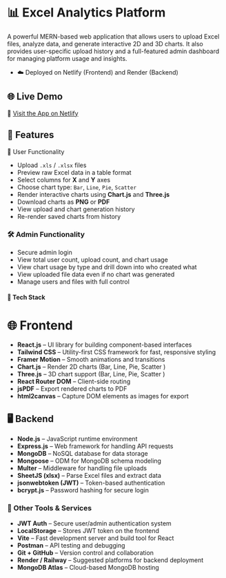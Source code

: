 # 📊 Excel Analytics Platform

A powerful MERN-based web application that allows users to upload Excel files, 
analyze data, and generate interactive 2D and 3D charts. It also provides 
user-specific upload history and a full-featured admin dashboard for managing platform usage and insights.

- ☁️ Deployed on Netlify (Frontend) and Render (Backend)

## 🌐 Live Demo

🔗 [Visit the App on Netlify](https://analytics-excel-platform.netlify.app)


## 🚀 Features

👤 User Functionality
- Upload `.xls` / `.xlsx` files
- Preview raw Excel data in a table format
- Select columns for **X** and **Y** axes
- Choose chart type: `Bar`, `Line`, `Pie`, `Scatter`
- Render interactive charts using **Chart.js** and **Three.js**
- Download charts as **PNG** or **PDF**
- View upload and chart generation history
- Re-render saved charts from history

### 🛠 Admin Functionality
- Secure admin login
- View total user count, upload count, and chart usage
- View chart usage by type and drill down into who created what
- View uploaded file data even if no chart was generated
- Manage users and files with full control


#### 🧱 Tech Stack

# 🌐 Frontend
- **React.js** – UI library for building component-based interfaces
- **Tailwind CSS** – Utility-first CSS framework for fast, responsive styling
- **Framer Motion** – Smooth animations and transitions
- **Chart.js** – Render 2D charts (Bar, Line, Pie, Scatter )
- **Three.js** – 3D chart support (Bar, Line, Pie, Scatter )
- **React Router DOM** – Client-side routing
- **jsPDF** – Export rendered charts to PDF
- **html2canvas** – Capture DOM elements as images for export

## 🖥️ Backend
- **Node.js** – JavaScript runtime environment
- **Express.js** – Web framework for handling API requests
- **MongoDB** – NoSQL database for data storage
- **Mongoose** – ODM for MongoDB schema modeling
- **Multer** – Middleware for handling file uploads
- **SheetJS (xlsx)** – Parse Excel files and extract data
- **jsonwebtoken (JWT)** – Token-based authentication
- **bcrypt.js** – Password hashing for secure login

### 🔧 Other Tools & Services
- **JWT Auth** – Secure user/admin authentication system
- **LocalStorage** – Stores JWT token on the frontend
- **Vite** – Fast development server and build tool for React
- **Postman** – API testing and debugging
- **Git + GitHub** – Version control and collaboration
- **Render / Railway** – Suggested platforms for backend deployment
- **MongoDB Atlas** – Cloud-based MongoDB hosting
